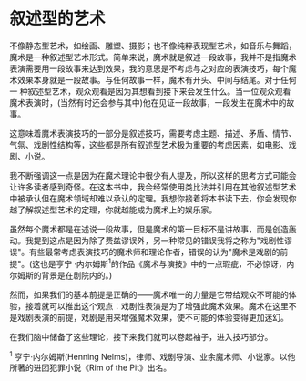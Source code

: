 # 叙述型的艺术

不像静态型艺术，如绘画、雕塑、摄影；也不像纯粹表现型艺术，如音乐与舞蹈，魔术是一种叙述型艺术形式。简单来说，魔术就是叙述一段故事，我并不是指魔术表演需要用一段故事来达到效果，我的意思是不考虑与之对应的表演技巧，每个魔术效果本身就是一段故事。与任何故事一样，魔术有开头、中间与结尾。对于任何一 种叙述型艺术，观众观看是因为其想看到接下来会发生什么。当一位观众观看魔术表演时，(当然有时还会参与其中)他在见证一段故事，一段发生在魔术中的故事。

这意味着魔术表演技巧的一部分是叙述技巧，需要考虑主题、描述、矛盾、情节、气氛、戏剧性结构等，这些都是所有叙述型艺术极为重要的考虑因素，如电影、戏剧、小说。

我不断强调这一点是因为在魔术理论中很少有人提及，所以这样的思考方式可能会让许多读者感到奇怪。在这本书中，我会经常使用类比法并引用在其他叙述型艺术中被承认但在魔术领域却难以承认的定理。我想你接着将本书读下去，你会发现你越了解叙述型艺术的定理，你就越能成为魔术上的娱乐家。

虽然每个魔术都是在述说一段故事，但是魔术的第一目标不是讲故事，而是创造轰动。我提到这点是因为除了费兹谬误外，另一种常见的错误我将之称为"戏剧性谬误"。有些最常考虑表演技巧的魔术师和理论作者，错误的认为"魔术是戏剧的前提"。(这也是亨宁 ·内尔姆斯<sup>1</sup>的作品《魔术与演技》中的一点瑕疵，不必惊讶，内尔姆斯的背景是在剧院内的。)

然而，如果我们的基本前提是正确的——魔术唯一的力量是它带给观众不可能的体验，接着就可以推出这个观点：戏剧性表演是为了增强此魔术效果。魔术在这里不是戏剧表演的前提，戏剧是用来增强魔术效果，使不可能的体验变得更加迷幻。

在我们脑中储备了这些理论，接下来我们就可以卷起袖子，进入技巧部分。

<sup>1</sup> 亨宁·内尔姆斯(Henning Nelms)，律师、戏剧导演、业余魔术师、小说家。以他所著的进团犯罪小说《Rim of the Pit》出名。